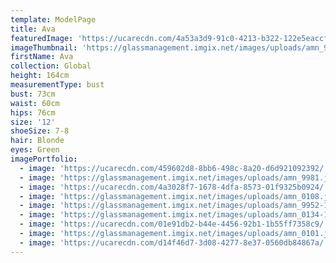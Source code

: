 ```yaml
---
template: ModelPage
title: Ava
featuredImage: 'https://ucarecdn.com/4a53a3d9-91c0-4213-b322-122e5eaccf00/'
imageThumbnail: 'https://glassmanagement.imgix.net/images/uploads/amn_9952-1-.jpg'
firstName: Ava
collection: Global
height: 164cm
measurementType: bust
bust: 73cm
waist: 60cm
hips: 76cm
size: '12'
shoeSize: 7-8
hair: Blonde
eyes: Green
imagePortfolio:
  - image: 'https://ucarecdn.com/459602d8-8bb6-498c-8a20-d6d921092392/'
  - image: 'https://glassmanagement.imgix.net/images/uploads/amn_9981.jpg'
  - image: 'https://ucarecdn.com/4a3028f7-1678-4dfa-8573-01f9325b0924/'
  - image: 'https://glassmanagement.imgix.net/images/uploads/amn_0108.jpg'
  - image: 'https://glassmanagement.imgix.net/images/uploads/amn_9952-1-.jpg'
  - image: 'https://glassmanagement.imgix.net/images/uploads/amn_0134-1-.jpg'
  - image: 'https://ucarecdn.com/01e91db2-b44e-4456-92b1-1b55ff7358c9/'
  - image: 'https://glassmanagement.imgix.net/images/uploads/amn_0101.jpg'
  - image: 'https://ucarecdn.com/d14f46d7-3d08-4277-8e37-0560db84867a/'
---
```


